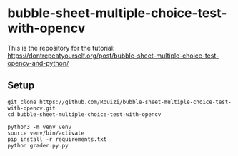 # bubble-sheet-multiple-choice-test-with-opencv

This is the repository for the tutorial: https://dontrepeatyourself.org/post/bubble-sheet-multiple-choice-test-opencv-and-python/

## Setup

```
git clone https://github.com/Rouizi/bubble-sheet-multiple-choice-test-with-opencv.git
cd bubble-sheet-multiple-choice-test-with-opencv

python3 -m venv venv
source venv/bin/activate
pip install -r requirements.txt
python grader.py.py
```
